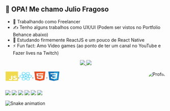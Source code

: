 ## 👋 OPA! Me chamo Julio Fragoso


- 🔭 Trabalhando como Freelancer
- ✍️ Tenho alguns trabalhos como UX/UI (Podem ser vistos no Portfolio Behance abaixo)
- 🌱 Estudando firmemente ReactJS e um pouco de React Native
- ⚡ Fun fact: Amo Video games (ao ponto de ter um canal no YouTube e Fazer lives na Twitch)

<div align="center">
  <a href="https://github.com/juliofragoso">
  <img height="180em" src="https://github-readme-stats.vercel.app/api?username=juliofragoso&show_icons=true&theme=ocean_dark&include_all_commits=true&count_private=true"/>
  <img height="180em" src="https://github-readme-stats.vercel.app/api/top-langs/?username=juliofragoso&layout=compact&langs_count=7&theme=ocean_dark"/>
</div>
  
 <div style="display: inline_block"><br>
  <img align="center" alt="JS" height="30" width="40" src="https://raw.githubusercontent.com/devicons/devicon/master/icons/javascript/javascript-plain.svg">
  <img align="center" alt="React" height="30" width="40" src="https://raw.githubusercontent.com/devicons/devicon/master/icons/react/react-original.svg">
  <img align="center" alt="HTML" height="30" width="40" src="https://raw.githubusercontent.com/devicons/devicon/master/icons/html5/html5-original.svg">
  <img align="center" alt="CSS" height="30" width="40" src="https://raw.githubusercontent.com/devicons/devicon/master/icons/css3/css3-original.svg">
  <img align="right" alt="Profile" height="150" style="border-radius:50px;" src="https://static-cdn.jtvnw.net/jtv_user_pictures/19165cee-92c7-443a-8785-458fba663111-profile_image-300x300.png">
</div>
  
  ##
  
<div>
  <a href="https://www.behance.net/juliofragoso" target="_blank"><img src="https://img.shields.io/badge/-Behance-blue?style=for-the-badge&logo=behance&logoColor=white" target="_blank"></a>
  <a href="https://www.youtube.com/doispracima" target="_blank"><img src="https://img.shields.io/badge/YouTube-FF0000?style=for-the-badge&logo=youtube&logoColor=white" target="_blank"></a>
  <a href="https://instagram.com/juliofragoso" target="_blank"><img src="https://img.shields.io/badge/-Instagram-%23E4405F?style=for-the-badge&logo=instagram&logoColor=white" target="_blank"></a>
 	<a href="https://www.twitch.tv/juliofragoso" target="_blank"><img src="https://img.shields.io/badge/Twitch-9146FF?style=for-the-badge&logo=twitch&logoColor=white" target="_blank"></a>
  <a href = "mailto:jcfragoso@gmail.com"><img src="https://img.shields.io/badge/-Gmail-%23333?style=for-the-badge&logo=gmail&logoColor=white" target="_blank"></a>
  <a href="https://www.linkedin.com/juliofragoso" target="_blank"><img src="https://img.shields.io/badge/-LinkedIn-%230077B5?style=for-the-badge&logo=linkedin&logoColor=white" target="_blank"></a>
  
 
  ![Snake animation](https://github.com/juliofragoso/juliofragoso/blob/output/github-contribution-grid-snake.svg)
 
</div>
